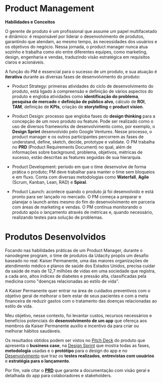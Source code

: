 # Product Management

**Habilidades e Conceitos**

O gerente de produto é um profissional que assume um papel multifacetado e dinâmico: é responsável por liderar o desenvolvimento de produtos, garantindo que atendam, ao mesmo tempo, às necessidades dos usuários e os objetivos do negócio. Nessa jornada, o product manager nunca atua sozinho e trabalha como elo entre diferentes equipes, como marketing, design, engenharia e vendas, traduzindo visão estratégica em requisitos claros e acionáveis. 

A função do PM é essencial para o sucesso de um produto, e sua atuação é **iterativa** durante as diversas fases de desenvolvimento do produto:

- Product Strategy: primeiras atividades do ciclo de desenvolvimento do produto, está ligado à compreensão e definição de vários aspectos do produto e engloba atividades como **identificação do problema**, **pesquisa de mercado** e **definição de público alvo**, cálculo de **ROI**, **TAM**, definição de **KPIs**, criação de **storytelling** e **product vision**.

- Product Design: processo que engloba fases do **design thinking** para a concepção de um novo produto ou feature. Pode ser realizado como o uso de diversos frameworks de desenvolvimento como, por exemplo, o **Design Sprint** desenvolvido pelo Google Ventures. Nesse processo, o product manager e os outros participantes percorrem as fases de understand, define, sketch, decide, prototype e validate. O PM trabalha no **PRD** (Product Requirements Document) no qual, além de informações sobre background, problema, objetivos, métricas de sucesso, estão descritas as features seguidas de sua hierarquia.

- Product Development: período em que o time desenvolve de forma prática o produto; PM deve trabalhar para manter o time sem bloqueios e em fluxo. Conta com diversas metodologias como **Waterfall**, **Agile** (Scrum, Kanban, Lean, RAD) e **Spiral**.

- Product Launch: acontece quando o produto já foi desenvolvido e está pronto para ser lançado no mercado. O PM começa a preparar e planejar o launch antes mesmo do fim do desenvolvimento em parceria com áreas de marketing e vendas. O PM continua monitorando o produto após o lançamento através de métricas e, quando necessário, realizando testes para solução de problemas.

# Produtos Desenvolvidos

Focando nas habilidades práticas de um Product Manager, durante o nanodegree program, o time de produtos da Udacity propôs um desafio baseado no real: Kaiser Permanente, uma das maiores organizações de atendimento médico e planos de saúde dos Estados Unidos, precisa cuidar da saúde de mais de 12,7 milhões de vidas em uma sociedade que registra, a cada ano, altos índices de diabetes e pressão alta, classificadas pela medicina  como "doenças relacionadas ao estilo de vida".

A Kaiser Permanente quer entrar na área de cuidados preventivos com o objetivo geral de melhorar o bem estar de seus pacientes e com a meta financeira de reduzir gastos com o tratamento das doenças relacionadas ao estilo de vida. 

Meu objetivo, nesse contexto, foi levantar custos, recursos necessários e benefícios potenciais do **desenvolvimento de um app** que ofereça aos membros da Kaiser Permanente auxílio e incentivo da para criar ou melhorar hábitos saudáveis.

Os resultados obtidos podem ser vistos no [Pitch Deck](https://github.com/CarolinaSchin/Product-Management/blob/main/product-pitch.pptx) do produto que apresenta o **business case**, na [Design Sprint](https://github.com/CarolinaSchin/Product-Management/blob/main/design-sprint-project.pptx) que mostra todas as fases, **metodologia** usadas e o **protótipo** para o design do app e no [Desenvolvimento](https://github.com/CarolinaSchin/Product-Management/blob/main/product-dev.pptx) que traz os **testes realizados**, **entrevistas com usuários** e **estratégia para o lançamento**.

Por fim, vale citar o [**PRD**](https://github.com/CarolinaSchin/Product-Management/blob/main/Product%20Launch%20PRD.pdf) que garante a documentação com visão geral e detalhada do app para colaboradores e stakeholders.
